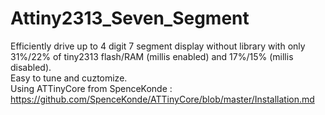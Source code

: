 # Attiny2313_Seven_Segment

Efficiently drive up to 4 digit 7 segment display without library with only 31%/22% of tiny2313 flash/RAM (millis enabled) and 17%/15% (millis disabled).  
Easy to tune and cuztomize.  
Using ATTinyCore from SpenceKonde : https://github.com/SpenceKonde/ATTinyCore/blob/master/Installation.md
